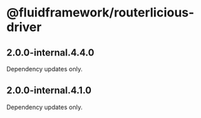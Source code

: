 # @fluidframework/routerlicious-driver

## 2.0.0-internal.4.4.0

Dependency updates only.

## 2.0.0-internal.4.1.0

Dependency updates only.

